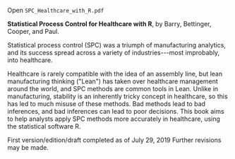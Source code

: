Open `SPC_Healthcare_with_R.pdf`

**Statistical Process Control for Healthcare with R**, by Barry, Bettinger, Cooper, and Paul.  

Statistical process control (SPC) was a triumph of manufacturing analytics, and its success spread across a variety of industries---most improbably, into healthcare.

Healthcare is rarely compatible with the idea of an assembly line, but lean manufacturing thinking ("Lean") has taken over healthcare management around the world, and SPC methods are common tools in Lean. Unlike in manufacturing, stability is an inherently tricky concept in healthcare, so this has led to much misuse of these methods. Bad methods lead to bad inferences, and bad inferences can lead to poor decisions. This book aims to help analysts apply SPC methods more accurately in healthcare, using the statistical software R.


First version/edition/draft completed as of July 29, 2019
Further revisions may be made.
